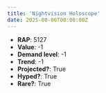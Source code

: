 ```yaml
---
title: 'Nightvision Holoscope'
date: 2025-08-06T00:00:00Z
---
```

- **RAP**: 5127
- **Value**: -1
- **Demand level**: -1
- **Trend**: -1
- **Projected?**: True
- **Hyped?**: True
- **Rare?**: True
